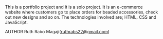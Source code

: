 This is a portfolio project and it is a solo project.
It is an e-commerce website where customers go to place orders for beaded accessories, check out new designs and so on.
The technologies involved are; HTML, CSS and JavaScript.

AUTHOR
Ruth Rabo Magaji(ruthrabs22@gmail.com)
